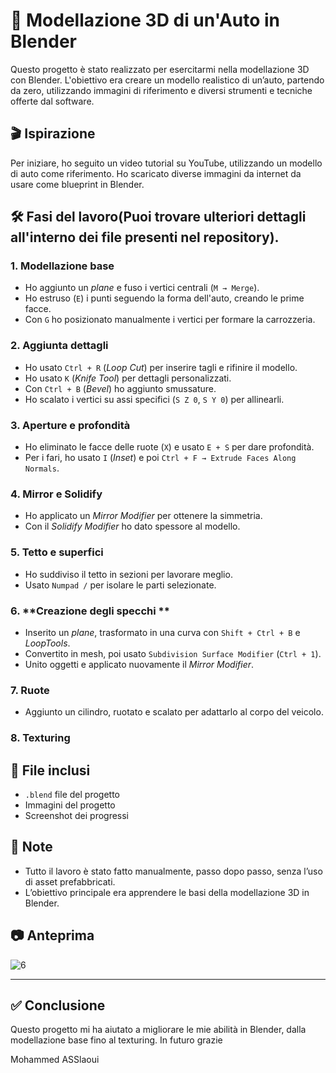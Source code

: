 # 🚗 Modellazione 3D di un'Auto in Blender

Questo progetto è stato realizzato per esercitarmi nella modellazione 3D con Blender. L'obiettivo era creare un modello realistico di un’auto, partendo da zero, utilizzando immagini di riferimento e diversi strumenti e tecniche offerte dal software.

## 🎬 Ispirazione

Per iniziare, ho seguito un video tutorial su YouTube, utilizzando un modello di auto come riferimento. Ho scaricato diverse immagini da internet da usare come blueprint in Blender.

## 🛠️ Fasi del lavoro(Puoi trovare ulteriori dettagli all'interno dei file presenti nel repository).

### 1. **Modellazione base**
- Ho aggiunto un *plane* e fuso i vertici centrali (`M → Merge`).
- Ho estruso (`E`) i punti seguendo la forma dell'auto, creando le prime facce.
- Con `G` ho posizionato manualmente i vertici per formare la carrozzeria.

### 2. **Aggiunta dettagli**
- Ho usato `Ctrl + R` (*Loop Cut*) per inserire tagli e rifinire il modello.
- Ho usato `K` (*Knife Tool*) per dettagli personalizzati.
- Con `Ctrl + B` (*Bevel*) ho aggiunto smussature.
- Ho scalato i vertici su assi specifici (`S Z 0`, `S Y 0`) per allinearli.

### 3. **Aperture e profondità**
- Ho eliminato le facce delle ruote (`X`) e usato `E + S` per dare profondità.
- Per i fari, ho usato `I` (*Inset*) e poi `Ctrl + F → Extrude Faces Along Normals`.

### 4. **Mirror e Solidify**
- Ho applicato un *Mirror Modifier* per ottenere la simmetria.
- Con il *Solidify Modifier* ho dato spessore al modello.

### 5. **Tetto e superfici**
- Ho suddiviso il tetto in sezioni per lavorare meglio.
- Usato `Numpad /` per isolare le parti selezionate.

### 6. **Creazione degli specchi **
- Inserito un *plane*, trasformato in una curva con `Shift + Ctrl + B` e *LoopTools*.
- Convertito in mesh, poi usato `Subdivision Surface Modifier` (`Ctrl + 1`).
- Unito oggetti e applicato nuovamente il *Mirror Modifier*.

### 7. **Ruote**
- Aggiunto un cilindro, ruotato e scalato per adattarlo al corpo del veicolo.

### 8. **Texturing**


## 📁 File inclusi
- `.blend` file del progetto
- Immagini del progetto
- Screenshot dei progressi


## 📌 Note
- Tutto il lavoro è stato fatto manualmente, passo dopo passo, senza l’uso di asset prefabbricati.
- L’obiettivo principale era apprendere le basi della modellazione 3D in Blender.

## 📷 Anteprima

![6](https://github.com/user-attachments/assets/edab312f-979b-4436-8c8e-17c7637d6bb7)


---

## ✅ Conclusione

Questo progetto mi ha aiutato a migliorare le mie abilità in Blender, dalla modellazione base fino al texturing. In futuro
grazie

Mohammed ASSlaoui

